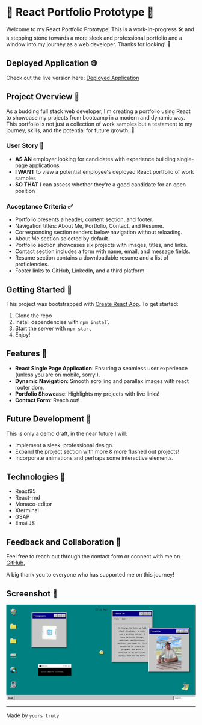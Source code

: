 # 🚀 React Portfolio Prototype 🚀

Welcome to my React Portfolio Prototype! This is a work-in-progress 🛠️ and a stepping stone towards a more sleek and professional portfolio and a window into my journey as a web developer. Thanks for looking! 🌟

## Deployed Application 🌐

Check out the live version here: [Deployed Application](https://johns-portfolio-prototype.netlify.app/)

## Project Overview 📖

As a budding full stack web developer, I'm creating a portfolio using React to showcase my projects from bootcamp in a modern and dynamic way. This portfolio is not just a collection of work samples but a testament to my journey, skills, and the potential for future growth. 🌱

### User Story 👤

- **AS AN** employer looking for candidates with experience building single-page applications
- **I WANT** to view a potential employee's deployed React portfolio of work samples
- **SO THAT** I can assess whether they're a good candidate for an open position

### Acceptance Criteria ✅

- Portfolio presents a header, content section, and footer.
- Navigation titles: About Me, Portfolio, Contact, and Resume.
- Corresponding section renders below navigation without reloading.
- About Me section selected by default.
- Portfolio section showcases six projects with images, titles, and links.
- Contact section includes a form with name, email, and message fields.
- Resume section contains a downloadable resume and a list of proficiencies.
- Footer links to GitHub, LinkedIn, and a third platform.

## Getting Started 🚀

This project was bootstrapped with [Create React App](https://github.com/facebook/create-react-app). To get started:

1. Clone the repo
2. Install dependencies with `npm install`
3. Start the server with `npm start`
4. Enjoy!

## Features 🌟

- **React Single Page Application**: Ensuring a seamless user experience (unless you are on mobile, sorry!).
- **Dynamic Navigation**: Smooth scrolling and parallax images with react router dom.
- **Portfolio Showcase**: Highlights my projects with live links!
- **Contact Form**: Reach out!

## Future Development 🔮

This is only a demo draft, in the near future I will:

- Implement a sleek, professional design.
- Expand the project section with more & more flushed out projects!
- Incorporate animations and perhaps some interactive elements.

## Technologies 🤝

- React95
- React-rnd
- Monaco-editor
- Xterminal
- GSAP
- EmailJS


## Feedback and Collaboration 🤝

 Feel free to reach out through the contact form or connect with me on [GitHub](JohnM89),

A big thank you to everyone who has supported me on this journey!

## Screenshot 🚀


![Screenshot of my project](./public/images/Screenshot1.jpeg)

---

Made by `yours truly`
